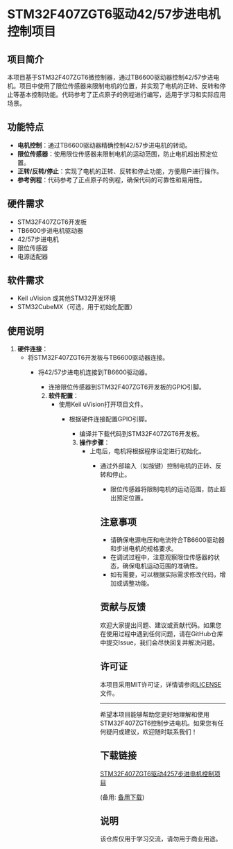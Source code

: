 # STM32F407ZGT6驱动42/57步进电机控制项目

## 项目简介

本项目基于STM32F407ZGT6微控制器，通过TB6600驱动器控制42/57步进电机。项目中使用了限位传感器来限制电机的位置，并实现了电机的正转、反转和停止等基本控制功能。代码参考了正点原子的例程进行编写，适用于学习和实际应用场景。

## 功能特点

- **电机控制**：通过TB6600驱动器精确控制42/57步进电机的转动。
- **限位传感器**：使用限位传感器来限制电机的运动范围，防止电机超出预定位置。
- **正转/反转/停止**：实现了电机的正转、反转和停止功能，方便用户进行操作。
- **参考例程**：代码参考了正点原子的例程，确保代码的可靠性和易用性。

## 硬件需求

- STM32F407ZGT6开发板
- TB6600步进电机驱动器
- 42/57步进电机
- 限位传感器
- 电源适配器

## 软件需求

- Keil uVision 或其他STM32开发环境
- STM32CubeMX（可选，用于初始化配置）

## 使用说明

1. **硬件连接**：
   - 将STM32F407ZGT6开发板与TB6600驱动器连接。
      - 将42/57步进电机连接到TB6600驱动器。
         - 连接限位传感器到STM32F407ZGT6开发板的GPIO引脚。

         2. **软件配置**：
            - 使用Keil uVision打开项目文件。
               - 根据硬件连接配置GPIO引脚。
                  - 编译并下载代码到STM32F407ZGT6开发板。

                  3. **操作步骤**：
                     - 上电后，电机将根据程序设定进行初始化。
                        - 通过外部输入（如按键）控制电机的正转、反转和停止。
                           - 限位传感器将限制电机的运动范围，防止超出预定位置。

                           ## 注意事项

                           - 请确保电源电压和电流符合TB6600驱动器和步进电机的规格要求。
                           - 在调试过程中，注意观察限位传感器的状态，确保电机运动范围的准确性。
                           - 如有需要，可以根据实际需求修改代码，增加或调整功能。

                           ## 贡献与反馈

                           欢迎大家提出问题、建议或贡献代码。如果您在使用过程中遇到任何问题，请在GitHub仓库中提交Issue，我们会尽快回复并解决问题。

                           ## 许可证

                           本项目采用MIT许可证，详情请参阅[LICENSE](LICENSE)文件。

                           ---

                           希望本项目能够帮助您更好地理解和使用STM32F407ZGT6控制步进电机。如果您有任何疑问或建议，欢迎随时联系我们！

                           ## 下载链接
                           [STM32F407ZGT6驱动4257步进电机控制项目](https://pan.quark.cn/s/cc9c309daa45) 

                           (备用: [备用下载](https://pan.baidu.com/s/18mN4kySeHXWdKyv5QVhNvw?pwd=1234))

                           ## 说明

                           该仓库仅用于学习交流，请勿用于商业用途。

